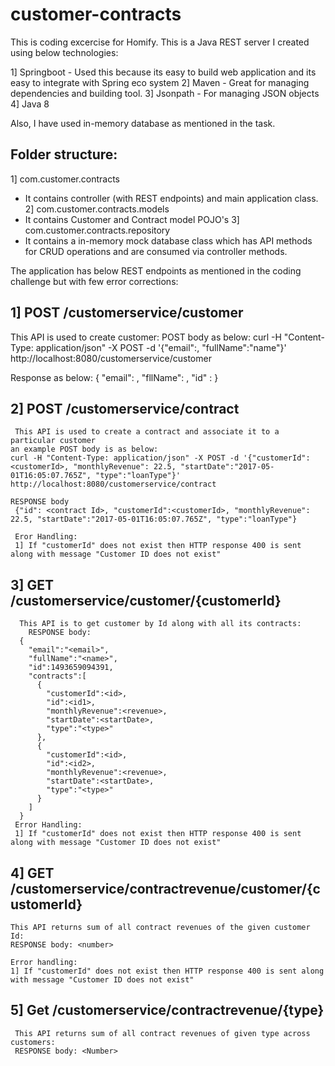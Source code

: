 # customer-contracts

This is coding excercise for Homify. This is a Java REST server I created using below technologies:

1] Springboot - Used this because its easy to build web application and its easy to integrate with Spring eco system
2] Maven - Great for managing dependencies and building tool.
3] Jsonpath - For managing JSON objects
4] Java 8 

Also, I have used in-memory database as mentioned in the task. 

## Folder structure:

1] com.customer.contracts 
   - It contains controller (with REST endpoints) and main application class.
2] com.customer.contracts.models
   - It contains Customer and Contract model POJO's
3] com.customer.contracts.repository
   - It contains a in-memory mock database class which has API methods for CRUD operations and are consumed via controller methods.

The application has below REST endpoints as mentioned in the coding challenge but with few error corrections:

## 1] POST <Host>/customerservice/customer 
   This API is used to create customer:
   POST body as below:
     curl -H "Content-Type: application/json" -X POST -d '{"email":<email>, "fullName":"name"}' http://localhost:8080/customerservice/customer
     
   Response as below:
    {
        "email": <email>,
        "fllName": <fullName>,
        "id" : <record Id>
    }
    
 ## 2] POST <Host>/customerservice/contract
     This API is used to create a contract and associate it to a particular customer
    an example POST body is as below:
    curl -H "Content-Type: application/json" -X POST -d '{"customerId":<customerId>, "monthlyRevenue": 22.5, "startDate":"2017-05-01T16:05:07.765Z", "type":"loanType"}' http://localhost:8080/customerservice/contract
    
    RESPONSE body
     {"id": <contract Id>, "customerId":<customerId>, "monthlyRevenue": 22.5, "startDate":"2017-05-01T16:05:07.765Z", "type":"loanType"}
     
     Eror Handling:
     1] If "customerId" does not exist then HTTP response 400 is sent along with message "Customer ID does not exist"
     
     
 ## 3] GET <host>/customerservice/customer/{customerId}    
      This API is to get customer by Id along with all its contracts:
        RESPONSE body: 
      {
        "email":"<email>",
        "fullName":"<name>",
        "id":1493659094391,
        "contracts":[
          {
            "customerId":<id>,
            "id":<id1>,
            "monthlyRevenue":<revenue>,
            "startDate":<startDate>,
            "type":"<type>"
          },
          {
            "customerId":<id>,
            "id":<id2>,
            "monthlyRevenue":<revenue>,
            "startDate":<startDate>,
            "type":"<type>"
          }
        ]
      }
     Error Handling:
     1] If "customerId" does not exist then HTTP response 400 is sent along with message "Customer ID does not exist"
     
## 4] GET <host>/customerservice/contractrevenue/customer/{customerId}
    This API returns sum of all contract revenues of the given customer Id:
    RESPONSE body: <number>
    
    Error handling:
    1] If "customerId" does not exist then HTTP response 400 is sent along with message "Customer ID does not exist"
     
## 5] Get <host>/customerservice/contractrevenue/{type}
     This API returns sum of all contract revenues of given type across customers:
     RESPONSE body: <Number>
     
     
     
     

